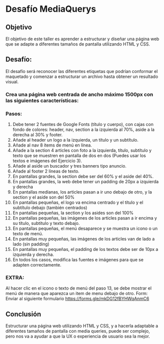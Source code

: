 # Desafío MediaQuerys

## Objetivo
El objetivo de este taller es aprender a estructurar y diseñar una página web que se adapte a diferentes tamaños de pantalla utilizando HTML y CSS.

## Desafío:
El desafío será reconocer las diferentes etiquetas que podrían conformar el maquetado y comenzar a estructurar un archivo hasta obtener un resultado visual.

### Crea una página web centrada de ancho máximo 1500px con las siguientes características:

### Pasos:
1. Debe tener 2 fuentes de Google Fonts (título y cuerpo), con cajas con fondo de colores: header, nav, section a la izquierda al 70%, aside a la derecha al 30% y footer.
2. Añade al header un logo a la izquierda, un título y un subtítulo.
3. Añade al nav 8 ítems de menú en línea.
4. Añade a la section 4 articles con foto a la izquierda, título, subtítulo y texto que se muestren en pantalla de dos en dos (Puedes usar los textos e imágenes del Ejercicio 3).
5. Añade al aside un buscador y tres banners tipo anuncio.
6. Añade al footer 2 líneas de texto.
7. En pantallas grandes, la section debe ser del 60% y el aside del 40%.
8. En pantallas grandes, la web debe tener un padding de 20px a izquierda y derecha
9. En pantallas medianas, los articles pasan a ir uno debajo de otro, y la section y el aside son del 50%
10. En pantallas pequeñas, el logo va encima centrado y el título y el subtítulo debajo (también centrados)
11. En pantallas pequeñas, la section y los asides son del 100%
12. En pantallas pequeñas, las imágenes de los articles pasan a ir encima y su título, subtítulo y texto debajo.
13. En pantallas pequeñas, el menú desaparece y se muestra un icono o un texto de menú.
14. En pantallas muy pequeñas, las imágenes de los articles van de lado a lado (sin padding)
15. En pantallas muy pequeñas, el padding de los textos debe ser de 10px a izquierda y derecha.
16. En todos los casos, modifica las fuentes e imágenes para que se adapten correctamente.

### EXTRA: 
Al hacer clic en el icono o texto de menú del paso 13, se debe mostrar el menú de manera que aparezca un item de menu debajo de otro.
Form: Enviar al siguiente formulario https://forms.gle/mkDG12fBYHWqAnmC6

## Conclusión
Estructurar una página web utilizando HTML y CSS, y a hacerla adaptable a diferentes tamaños de pantalla con media queries, puede ser complejo, pero nos va a ayudar a que la UX o experiencia de usuario sea la mejor.
